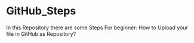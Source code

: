 # GitHub_Steps
In this Repository there are some Steps For beginner: How to Upload your file in GitHub as Repository? 
